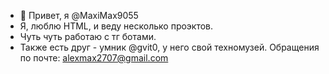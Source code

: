 - 👋 Привет, я @MaxiMax9055
- Я, люблю HTML, и веду несколько проэктов.
- Чуть чуть работаю с тг ботами.
- Также есть друг - умник @gvit0, у него свой техномузей.
Обращения по почте: alexmax2707@gmail.com
<!---
MaxiMax9055/MaxiMax9055 is a ✨ special ✨ repository because its `README.md` (this file) appears on your GitHub profile.
You can click the Preview link to take a look at your changes.
--->
